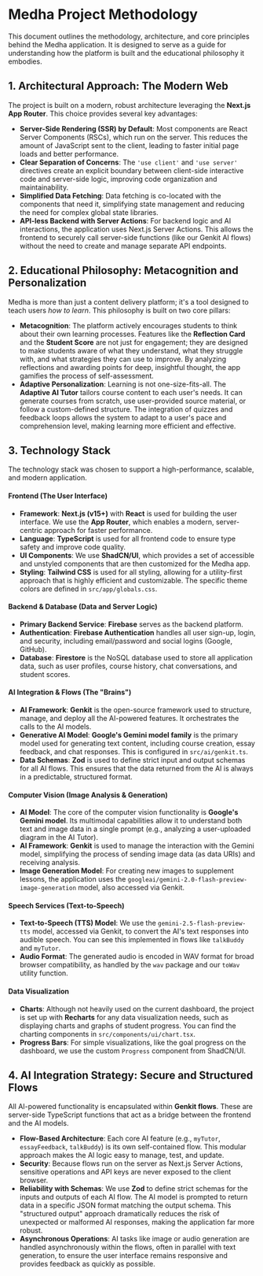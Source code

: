 # Medha Project Methodology

This document outlines the methodology, architecture, and core principles behind the Medha application. It is designed to serve as a guide for understanding how the platform is built and the educational philosophy it embodies.

## 1. Architectural Approach: The Modern Web

The project is built on a modern, robust architecture leveraging the **Next.js App Router**. This choice provides several key advantages:

-   **Server-Side Rendering (SSR) by Default**: Most components are React Server Components (RSCs), which run on the server. This reduces the amount of JavaScript sent to the client, leading to faster initial page loads and better performance.
-   **Clear Separation of Concerns**: The `'use client'` and `'use server'` directives create an explicit boundary between client-side interactive code and server-side logic, improving code organization and maintainability.
-   **Simplified Data Fetching**: Data fetching is co-located with the components that need it, simplifying state management and reducing the need for complex global state libraries.
-   **API-less Backend with Server Actions**: For backend logic and AI interactions, the application uses Next.js Server Actions. This allows the frontend to securely call server-side functions (like our Genkit AI flows) without the need to create and manage separate API endpoints.

## 2. Educational Philosophy: Metacognition and Personalization

Medha is more than just a content delivery platform; it's a tool designed to teach users *how to learn*. This philosophy is built on two core pillars:

-   **Metacognition**: The platform actively encourages students to think about their own learning processes. Features like the **Reflection Card** and the **Student Score** are not just for engagement; they are designed to make students aware of what they understand, what they struggle with, and what strategies they can use to improve. By analyzing reflections and awarding points for deep, insightful thought, the app gamifies the process of self-assessment.
-   **Adaptive Personalization**: Learning is not one-size-fits-all. The **Adaptive AI Tutor** tailors course content to each user's needs. It can generate courses from scratch, use user-provided source material, or follow a custom-defined structure. The integration of quizzes and feedback loops allows the system to adapt to a user's pace and comprehension level, making learning more efficient and effective.

## 3. Technology Stack

The technology stack was chosen to support a high-performance, scalable, and modern application.

#### **Frontend (The User Interface)**

*   **Framework**: **Next.js (v15+)** with **React** is used for building the user interface. We use the **App Router**, which enables a modern, server-centric approach for faster performance.
*   **Language**: **TypeScript** is used for all frontend code to ensure type safety and improve code quality.
*   **UI Components**: We use **ShadCN/UI**, which provides a set of accessible and unstyled components that are then customized for the Medha app.
*   **Styling**: **Tailwind CSS** is used for all styling, allowing for a utility-first approach that is highly efficient and customizable. The specific theme colors are defined in `src/app/globals.css`.

#### **Backend & Database (Data and Server Logic)**

*   **Primary Backend Service**: **Firebase** serves as the backend platform.
*   **Authentication**: **Firebase Authentication** handles all user sign-up, login, and security, including email/password and social logins (Google, GitHub).
*   **Database**: **Firestore** is the NoSQL database used to store all application data, such as user profiles, course history, chat conversations, and student scores.

#### **AI Integration & Flows (The "Brains")**

*   **AI Framework**: **Genkit** is the open-source framework used to structure, manage, and deploy all the AI-powered features. It orchestrates the calls to the AI models.
*   **Generative AI Model**: **Google's Gemini model family** is the primary model used for generating text content, including course creation, essay feedback, and chat responses. This is configured in `src/ai/genkit.ts`.
*   **Data Schemas**: **Zod** is used to define strict input and output schemas for all AI flows. This ensures that the data returned from the AI is always in a predictable, structured format.

#### **Computer Vision (Image Analysis & Generation)**

*   **AI Model**: The core of the computer vision functionality is **Google's Gemini model**. Its multimodal capabilities allow it to understand both text and image data in a single prompt (e.g., analyzing a user-uploaded diagram in the AI Tutor).
*   **AI Framework**: **Genkit** is used to manage the interaction with the Gemini model, simplifying the process of sending image data (as data URIs) and receiving analysis.
*   **Image Generation Model**: For creating new images to supplement lessons, the application uses the `googleai/gemini-2.0-flash-preview-image-generation` model, also accessed via Genkit.

#### **Speech Services (Text-to-Speech)**

*   **Text-to-Speech (TTS) Model**: We use the `gemini-2.5-flash-preview-tts` model, accessed via Genkit, to convert the AI's text responses into audible speech. You can see this implemented in flows like `talkBuddy` and `myTutor`.
*   **Audio Format**: The generated audio is encoded in WAV format for broad browser compatibility, as handled by the `wav` package and our `toWav` utility function.

#### **Data Visualization**

*   **Charts**: Although not heavily used on the current dashboard, the project is set up with **Recharts** for any data visualization needs, such as displaying charts and graphs of student progress. You can find the charting components in `src/components/ui/chart.tsx`.
*   **Progress Bars**: For simple visualizations, like the goal progress on the dashboard, we use the custom `Progress` component from ShadCN/UI.


## 4. AI Integration Strategy: Secure and Structured Flows

All AI-powered functionality is encapsulated within **Genkit flows**. These are server-side TypeScript functions that act as a bridge between the frontend and the AI models.

-   **Flow-Based Architecture**: Each core AI feature (e.g., `myTutor`, `essayFeedback`, `talkBuddy`) is its own self-contained flow. This modular approach makes the AI logic easy to manage, test, and update.
-   **Security**: Because flows run on the server as Next.js Server Actions, sensitive operations and API keys are never exposed to the client browser.
-   **Reliability with Schemas**: We use **Zod** to define strict schemas for the inputs and outputs of each AI flow. The AI model is prompted to return data in a specific JSON format matching the output schema. This "structured output" approach dramatically reduces the risk of unexpected or malformed AI responses, making the application far more robust.
-   **Asynchronous Operations**: AI tasks like image or audio generation are handled asynchronously within the flows, often in parallel with text generation, to ensure the user interface remains responsive and provides feedback as quickly as possible.

